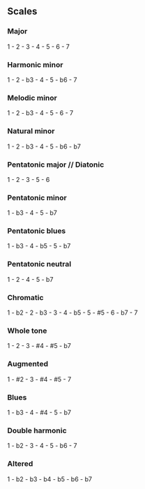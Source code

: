 ## Scales

### Major
1 - 2 - 3 - 4 - 5 - 6 - 7

### Harmonic minor
1 - 2 - b3 - 4 - 5 - b6 - 7

### Melodic minor
1 - 2 - b3 - 4 - 5 - 6 - 7

### Natural minor
1 - 2 - b3 - 4 - 5 - b6 - b7

### Pentatonic major // Diatonic
1 - 2 - 3 - 5 - 6

### Pentatonic minor
1 - b3 - 4 - 5 - b7

### Pentatonic blues
1 - b3 - 4 - b5 - 5 - b7

### Pentatonic neutral
1 - 2 - 4 - 5 - b7

### Chromatic
1 - b2 - 2 - b3 - 3 - 4 - b5 - 5 - #5 - 6 - b7 - 7

### Whole tone
1 - 2 - 3 - #4 - #5 - b7

### Augmented
1 - #2 - 3 - #4 - #5 - 7

### Blues
1 - b3 - 4 - #4 - 5 - b7

### Double harmonic
1 - b2 - 3 - 4 - 5 - b6 - 7

### Altered
1 - b2 - b3 - b4 - b5 - b6 - b7
